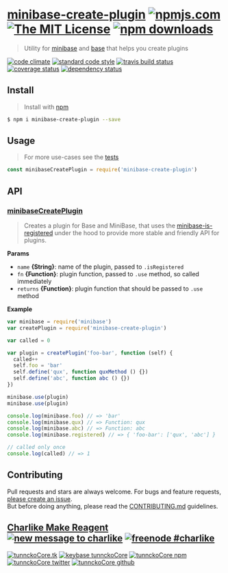 # [minibase-create-plugin][author-www-url] [![npmjs.com][npmjs-img]][npmjs-url] [![The MIT License][license-img]][license-url] [![npm downloads][downloads-img]][downloads-url] 

> Utility for [minibase][] and [base][] that helps you create plugins

[![code climate][codeclimate-img]][codeclimate-url] [![standard code style][standard-img]][standard-url] [![travis build status][travis-img]][travis-url] [![coverage status][coveralls-img]][coveralls-url] [![dependency status][david-img]][david-url]

## Install
> Install with [npm](https://www.npmjs.com/)

```sh
$ npm i minibase-create-plugin --save
```

## Usage
> For more use-cases see the [tests](./test.js)

```js
const minibaseCreatePlugin = require('minibase-create-plugin')
```

## API

### [minibaseCreatePlugin](index.js#L50)
> Creates a plugin for Base and MiniBase, that uses the [minibase-is-registered][] under the hood to provide more stable and friendly API for plugins.

**Params**

* `name` **{String}**: name of the plugin, passed to `.isRegistered`    
* `fn` **{Function}**: plugin function, passed to `.use` method, so called immediately    
* `returns` **{Function}**: plugin function that should be passed to `.use` method  

**Example**

```js
var minibase = require('minibase')
var createPlugin = require('minibase-create-plugin')

var called = 0

var plugin = createPlugin('foo-bar', function (self) {
  called++
  self.foo = 'bar'
  self.define('qux', function quxMethod () {})
  self.define('abc', function abc () {})
})

minibase.use(plugin)
minibase.use(plugin)

console.log(minibase.foo) // => 'bar'
console.log(minibase.qux) // => Function: qux
console.log(minibase.abc) // => Function: abc
console.log(minibase.registered) // => { 'foo-bar': ['qux', 'abc'] }

// called only once
console.log(called) // => 1
```

## Contributing
Pull requests and stars are always welcome. For bugs and feature requests, [please create an issue](https://github.com/node-minibase/minibase-create-plugin/issues/new).  
But before doing anything, please read the [CONTRIBUTING.md](./CONTRIBUTING.md) guidelines.

## [Charlike Make Reagent](http://j.mp/1stW47C) [![new message to charlike][new-message-img]][new-message-url] [![freenode #charlike][freenode-img]][freenode-url]

[![tunnckoCore.tk][author-www-img]][author-www-url] [![keybase tunnckoCore][keybase-img]][keybase-url] [![tunnckoCore npm][author-npm-img]][author-npm-url] [![tunnckoCore twitter][author-twitter-img]][author-twitter-url] [![tunnckoCore github][author-github-img]][author-github-url]

[base]: https://github.com/node-base/base
[minibase]: https://github.com/node-minibase/minibase

[npmjs-url]: https://www.npmjs.com/package/minibase-create-plugin
[npmjs-img]: https://img.shields.io/npm/v/minibase-create-plugin.svg?label=minibase-create-plugin

[license-url]: https://github.com/node-minibase/minibase-create-plugin/blob/master/LICENSE
[license-img]: https://img.shields.io/npm/l/minibase-create-plugin.svg

[downloads-url]: https://www.npmjs.com/package/minibase-create-plugin
[downloads-img]: https://img.shields.io/npm/dm/minibase-create-plugin.svg

[codeclimate-url]: https://codeclimate.com/github/node-minibase/minibase-create-plugin
[codeclimate-img]: https://img.shields.io/codeclimate/github/node-minibase/minibase-create-plugin.svg

[travis-url]: https://travis-ci.org/node-minibase/minibase-create-plugin
[travis-img]: https://img.shields.io/travis/node-minibase/minibase-create-plugin/master.svg

[coveralls-url]: https://coveralls.io/r/node-minibase/minibase-create-plugin
[coveralls-img]: https://img.shields.io/coveralls/node-minibase/minibase-create-plugin.svg

[david-url]: https://david-dm.org/node-minibase/minibase-create-plugin
[david-img]: https://img.shields.io/david/node-minibase/minibase-create-plugin.svg

[standard-url]: https://github.com/feross/standard
[standard-img]: https://img.shields.io/badge/code%20style-standard-brightgreen.svg

[author-www-url]: http://www.tunnckocore.tk
[author-www-img]: https://img.shields.io/badge/www-tunnckocore.tk-fe7d37.svg

[keybase-url]: https://keybase.io/tunnckocore
[keybase-img]: https://img.shields.io/badge/keybase-tunnckocore-8a7967.svg

[author-npm-url]: https://www.npmjs.com/~tunnckocore
[author-npm-img]: https://img.shields.io/badge/npm-~tunnckocore-cb3837.svg

[author-twitter-url]: https://twitter.com/tunnckoCore
[author-twitter-img]: https://img.shields.io/badge/twitter-@tunnckoCore-55acee.svg

[author-github-url]: https://github.com/tunnckoCore
[author-github-img]: https://img.shields.io/badge/github-@tunnckoCore-4183c4.svg

[freenode-url]: http://webchat.freenode.net/?channels=charlike
[freenode-img]: https://img.shields.io/badge/freenode-%23charlike-5654a4.svg

[new-message-url]: https://github.com/tunnckoCore/ama
[new-message-img]: https://img.shields.io/badge/ask%20me-anything-green.svg

[minibase-is-registered]: https://github.com/node-minibase/minibase-is-registered